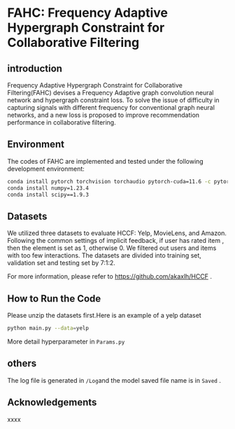 # FAHC: Frequency Adaptive Hypergraph Constraint for Collaborative Filtering

## introduction
Frequency Adaptive Hypergraph Constraint for Collaborative Filtering(FAHC) devises a Frequency Adaptive graph convolution neural network and hypergraph constraint loss. 
To solve the issue of difficulty in capturing signals with different frequency for conventional graph neural networks, and a new loss is proposed to improve recommendation performance in collaborative filtering.




## Environment
The codes of FAHC are implemented and tested under the following development environment:
```bash
conda install pytorch torchvision torchaudio pytorch-cuda=11.6 -c pytorch -c nvidia
conda install numpy=1.23.4
conda install scipy==1.9.3
```

## Datasets
We utilized three datasets to evaluate HCCF: Yelp, MovieLens, and Amazon. Following the common settings of implicit feedback, if user has rated item , then the element is set as 1, otherwise 0. We filtered out users and items with too few interactions. The datasets are divided into training set, validation set and testing set by 7:1:2.

For more information, please refer to https://github.com/akaxlh/HCCF .
## How to Run the Code
Please unzip the datasets first.Here is an example of a yelp dataset
```bash
python main.py --data=yelp
```
More detail hyperparameter in `Params.py`


## others

The log file is generated in `/Log`and the model saved file name is in `Saved` .

## Acknowledgements
xxxx
